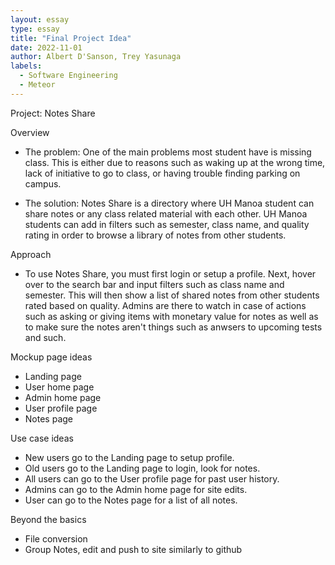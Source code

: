 ```yaml
---
layout: essay
type: essay
title: "Final Project Idea"
date: 2022-11-01
author: Albert D'Sanson, Trey Yasunaga
labels:
  - Software Engineering
  - Meteor
---
```


Project: Notes Share

Overview
- The problem: One of the main problems most student have is missing class. This is either due to reasons such as waking up at the wrong time, lack of initiative to go to class, or having trouble finding parking on campus. 

- The solution: Notes Share is a directory where UH Manoa student can share notes or any class related material with each other. UH Manoa students can add in filters such as semester, class name, and quality rating in order to browse a library of notes from other students.

Approach
- To use Notes Share, you must first login or setup a profile. Next, hover over to the search bar and input filters such as class name and semester. This will then show a list of shared notes from other students rated based on quality. Admins are there to watch in case of actions such as asking or giving items with monetary value for notes as well as to make sure the notes aren't things such as anwsers to upcoming tests and such.

Mockup page ideas
- Landing page
- User home page
- Admin home page
- User profile page
- Notes page

Use case ideas
- New users go to the Landing page to setup profile.
- Old users go to the Landing page to login, look for notes.
- All users can go to the User profile page for past user history.
- Admins can go to the Admin home page for site edits.
- User can go to the Notes page for a list of all notes.

Beyond the basics
- File conversion
- Group Notes, edit and push to site similarly to github
